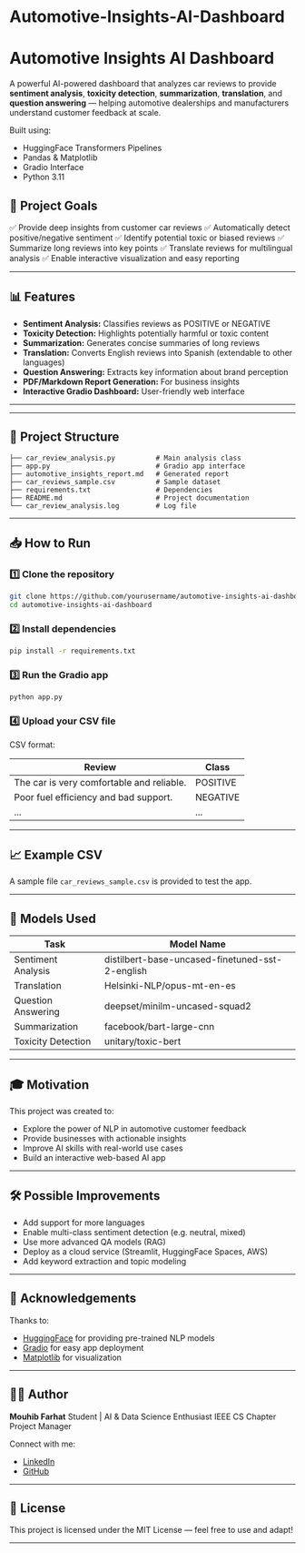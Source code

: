 # Automotive-Insights-AI-Dashboard


# Automotive Insights AI Dashboard

A powerful AI-powered dashboard that analyzes car reviews to provide **sentiment analysis**, **toxicity detection**, **summarization**, **translation**, and **question answering** — helping automotive dealerships and manufacturers understand customer feedback at scale.

Built using:

* HuggingFace Transformers Pipelines
* Pandas & Matplotlib
* Gradio Interface
* Python 3.11

## 🎯 Project Goals

✅ Provide deep insights from customer car reviews
✅ Automatically detect positive/negative sentiment
✅ Identify potential toxic or biased reviews
✅ Summarize long reviews into key points
✅ Translate reviews for multilingual analysis
✅ Enable interactive visualization and easy reporting

---

## 📊 Features

* **Sentiment Analysis:** Classifies reviews as POSITIVE or NEGATIVE
* **Toxicity Detection:** Highlights potentially harmful or toxic content
* **Summarization:** Generates concise summaries of long reviews
* **Translation:** Converts English reviews into Spanish (extendable to other languages)
* **Question Answering:** Extracts key information about brand perception
* **PDF/Markdown Report Generation:** For business insights
* **Interactive Gradio Dashboard:** User-friendly web interface

---


---

## 📂 Project Structure

```
├── car_review_analysis.py          # Main analysis class
├── app.py                          # Gradio app interface
├── automotive_insights_report.md   # Generated report
├── car_reviews_sample.csv          # Sample dataset
├── requirements.txt                # Dependencies
├── README.md                       # Project documentation
└── car_review_analysis.log         # Log file
```

---

## 📥 How to Run

### 1️⃣ Clone the repository

```bash
git clone https://github.com/yourusername/automotive-insights-ai-dashboard.git
cd automotive-insights-ai-dashboard
```

### 2️⃣ Install dependencies

```bash
pip install -r requirements.txt
```

### 3️⃣ Run the Gradio app

```bash
python app.py
```

### 4️⃣ Upload your CSV file

CSV format:

| Review                                    | Class    |
| ----------------------------------------- | -------- |
| The car is very comfortable and reliable. | POSITIVE |
| Poor fuel efficiency and bad support.     | NEGATIVE |
| ...                                       | ...      |

---

## 📈 Example CSV

A sample file `car_reviews_sample.csv` is provided to test the app.

---

## 📝 Models Used

| Task               | Model Name                                      |
| ------------------ | ----------------------------------------------- |
| Sentiment Analysis | distilbert-base-uncased-finetuned-sst-2-english |
| Translation        | Helsinki-NLP/opus-mt-en-es                      |
| Question Answering | deepset/minilm-uncased-squad2                   |
| Summarization      | facebook/bart-large-cnn                         |
| Toxicity Detection | unitary/toxic-bert                              |

---

## 🎓 Motivation

This project was created to:

* Explore the power of NLP in automotive customer feedback
* Provide businesses with actionable insights
* Improve AI skills with real-world use cases
* Build an interactive web-based AI app

---

## 🛠️ Possible Improvements

* Add support for more languages
* Enable multi-class sentiment detection (e.g. neutral, mixed)
* Use more advanced QA models (RAG)
* Deploy as a cloud service (Streamlit, HuggingFace Spaces, AWS)
* Add keyword extraction and topic modeling

---

## 🙌 Acknowledgements

Thanks to:

* [HuggingFace](https://huggingface.co/) for providing pre-trained NLP models
* [Gradio](https://gradio.app/) for easy app deployment
* [Matplotlib](https://matplotlib.org/) for visualization

---

## 🧑‍💻 Author

**Mouhib Farhat**
Student | AI & Data Science Enthusiast
IEEE CS Chapter Project Manager

Connect with me:

* [LinkedIn](https://www.linkedin.com/in/yourprofile)
* [GitHub](https://github.com/yourusername)

---

## 📜 License

This project is licensed under the MIT License — feel free to use and adapt!

---
